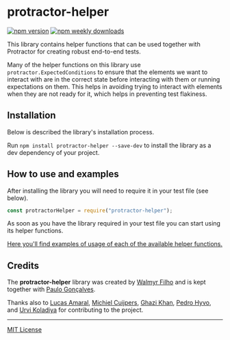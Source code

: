 # protractor-helper

[![npm version](https://badge.fury.io/js/protractor-helper.svg)](https://www.npmjs.com/package/protractor-helper) [![npm weekly downloads](https://img.shields.io/npm/dw/protractor-helper.svg)](https://www.npmjs.com/package/protractor-helper) 

This library contains helper functions that can be used together with Protractor for creating robust end-to-end tests.

Many of the helper functions on this library use `protractor.ExpectedConditions` to ensure that the elements we want to interact with are in the correct state before interacting with them or running expectations on them. This helps in avoiding trying to interact with elements when they are not ready for it, which helps in preventing test flakiness.

## Installation

Below is described the library's installation process.

Run `npm install protractor-helper --save-dev` to install the library as a dev dependency of your project.

## How to use and examples

After installing the library you will need to require it in your test file (see below).

```js
const protractorHelper = require("protractor-helper");
```

As soon as you have the library required in your test file you can start using its helper functions.

[Here you'll find examples of usage of each of the available helper functions.](https://www.npmjs.com/package/protractor-helper#available-helpers)
## Credits

The **protractor-helper** library was created by [Walmyr Filho](https://walmyr.dev) and is kept together with [Paulo Gonçalves](https://www.linkedin.com/in/paulo-goncalves/).

Thanks also to [Lucas Amaral](https://www.linkedin.com/in/lopesdoamaral/), [Michiel Cuijpers](https://github.com/MichielCuijpers), [Ghazi Khan](https://codewithghazi.com/), [Pedro Hyvo](https://www.linkedin.com/in/pedrohyvo/), and [Urvi Koladiya](https://github.com/cp-urvi-k) for contributing to the project.

---

[MIT License](/LICENSE)
